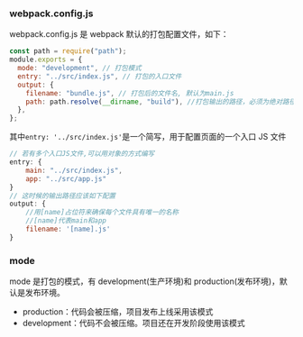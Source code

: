 ### webpack.config.js

webpack.config.js 是 webpack 默认的打包配置文件，如下：

```js
const path = require("path");
module.exports = {
  mode: "development", // 打包模式
  entry: "../src/index.js", // 打包的入口文件
  output: {
    filename: "bundle.js", // 打包后的文件名, 默认为main.js
    path: path.resolve(__dirname, "build"), //打包输出的路径，必须为绝对路径，否则会报错
  },
};
```

其中`entry: '../src/index.js'`是一个简写，用于配置页面的一个入口 JS 文件

```js
// 若有多个入口JS文件,可以用对象的方式编写
entry: {
    main: "../src/index.js",
    app: "../src/app.js"
}
// 这时候的输出路径应该如下配置
output: {
    //用[name]占位符来确保每个文件具有唯一的名称
    //[name]代表main和app
    filename: '[name].js'
}
```

### mode

mode 是打包的模式，有 development(生产环境)和 production(发布环境)，默认是发布环境。

- production：代码会被压缩，项目发布上线采用该模式
- development：代码不会被压缩。项目还在开发阶段使用该模式
